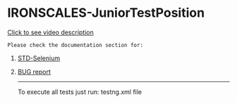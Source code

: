 # IRONSCALES-JuniorTestPosition
[Click to see video description](https://youtu.be/sgDyywTcyus)

    Please check the documentation section for:   
1. [STD-Selenium](https://github.com/sergeicher1/IRONSCALES-JuniorTestPosition/blob/master/Documentation/STD-%20Ironscales.docx)
2. [BUG report](https://github.com/sergeicher1/IRONSCALES-JuniorTestPosition/blob/master/Documentation/BUG-report-Ironscales.docx)
    
    <hr>
    To execute all tests just run: testng.xml file 

